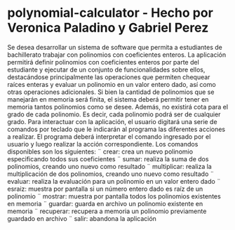 # polynomial-calculator - Hecho por Veronica Paladino y Gabriel Perez

Se desea desarrollar un sistema de software que permita a estudiantes de bachillerato trabajar con
polinomios con coeficientes enteros. La aplicación permitirá definir polinomios con coeficientes
enteros por parte del estudiante y ejecutar de un conjunto de funcionalidades sobre ellos,
destacándose principalmente las operaciones que permiten chequear raíces enteras y evaluar un
polinomio en un valor entero dado, así como otras operaciones adicionales.
Si bien la cantidad de polinomios que se manejarán en memoria será finita, el sistema deberá
permitir tener en memoria tantos polinomios como se desee. Además, no existirá cota para el
grado de cada polinomio. Es decir, cada polinomio podrá ser de cualquier grado.
Para interactuar con la aplicación, el usuario digitará una serie de comandos por teclado que le
indicarán al programa las diferentes acciones a realizar. El programa deberá interpretar el comando
ingresado por el usuario y luego realizar la acción correspondiente. Los comandos disponibles son
los siguientes:
¨ crear: crea un nuevo polinomio especificando todos sus coeficientes
¨ sumar: realiza la suma de dos polinomios, creando uno nuevo como resultado
¨ multiplicar: realiza la multiplicación de dos polinomios, creando uno nuevo como resultado
¨ evaluar: realiza la evaluación para un polinomio en un valor entero dado
¨ esraiz: muestra por pantalla si un número entero dado es raíz de un polinomio
¨ mostrar: muestra por pantalla todos los polinomios existentes en memoria
¨ guardar: guarda en archivo un polinomio existente en memoria
¨ recuperar: recupera a memoria un polinomio previamente guardado en archivo
¨ salir: abandona la aplicación
